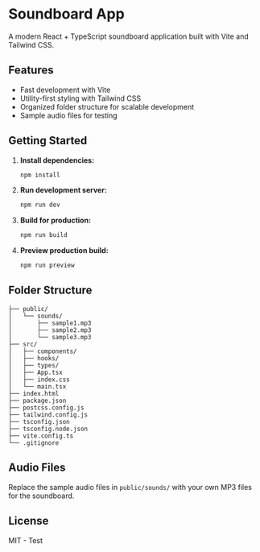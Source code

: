 # Soundboard App

A modern React + TypeScript soundboard application built with Vite and Tailwind CSS.

## Features

- Fast development with Vite
- Utility-first styling with Tailwind CSS
- Organized folder structure for scalable development
- Sample audio files for testing

## Getting Started

1. **Install dependencies:**
   ```sh
   npm install
   ```
2. **Run development server:**
   ```sh
   npm run dev
   ```
3. **Build for production:**
   ```sh
   npm run build
   ```
4. **Preview production build:**
   ```sh
   npm run preview
   ```

## Folder Structure

```
├── public/
│   └── sounds/
│       ├── sample1.mp3
│       ├── sample2.mp3
│       └── sample3.mp3
├── src/
│   ├── components/
│   ├── hooks/
│   ├── types/
│   ├── App.tsx
│   ├── index.css
│   └── main.tsx
├── index.html
├── package.json
├── postcss.config.js
├── tailwind.config.js
├── tsconfig.json
├── tsconfig.node.json
├── vite.config.ts
└── .gitignore
```

## Audio Files

Replace the sample audio files in `public/sounds/` with your own MP3 files for the soundboard.

## License

MIT - Test
